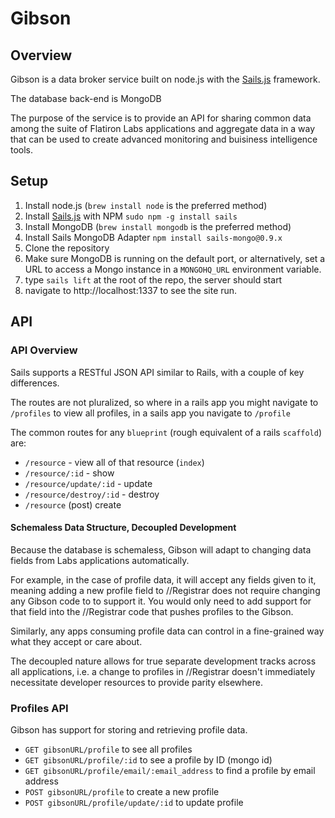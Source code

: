 # Gibson
## Overview

Gibson is a data broker service built on node.js with the [Sails.js](http://sailsjs.org) framework.

The database back-end is MongoDB

The purpose of the service is to provide an API for sharing common data
among the suite of Flatiron Labs applications and aggregate data in a
way that can be used to create advanced monitoring and buisiness
intelligence tools.

## Setup

1. Install node.js (`brew install node` is the preferred method)
2. Install [Sails.js](http://sailsjs.org) with NPM `sudo npm -g install
   sails`
3. Install MongoDB (`brew install mongodb` is the preferred method)
4. Install Sails MongoDB Adapter `npm install sails-mongo@0.9.x`
5. Clone the repository
6. Make sure MongoDB is running on the default port, or alternatively,
   set a URL to access a Mongo instance in a `MONGOHQ_URL` environment
variable.
7. type `sails lift` at the root of the repo, the server should start
8. navigate to http://localhost:1337 to see the site run.

## API

### API Overview

Sails supports a RESTful JSON API similar to Rails, with a couple of key
differences.

The routes are not pluralized, so where in a rails app you might
navigate to `/profiles` to view all profiles, in a sails app you
navigate to `/profile`

The common routes for any `blueprint` (rough equivalent of a rails
`scaffold`) are:

* `/resource` - view all of that resource (`index`)
* `/resource/:id` - show
* `/resource/update/:id` - update
* `/resource/destroy/:id` - destroy
* `/resource` (post) create

#### Schemaless Data Structure, Decoupled Development

Because the database is schemaless, Gibson will adapt to changing data
fields from Labs applications automatically. 

For example, in the case of profile data, it will accept any fields
given to it, meaning adding a new profile field to //Registrar does not
require changing any Gibson code to to support it. You would only need
to add support for that field into the //Registrar code that pushes
profiles to the Gibson.

Similarly, any apps consuming profile data can control in a fine-grained
way what they accept or care about.

The decoupled nature allows for true separate development tracks across
all applications, i.e. a change to profiles in //Registrar doesn't
immediately necessitate developer resources to provide parity elsewhere.

### Profiles API

Gibson has support for storing and retrieving profile data. 

* `GET gibsonURL/profile` to see all profiles
* `GET gibsonURL/profile/:id` to see a profile by ID (mongo id)
* `GET gibsonURL/profile/email/:email_address` to find a profile by
  email address
* `POST gibsonURL/profile` to create a new profile
* `POST gibsonURL/profile/update/:id` to update profile

